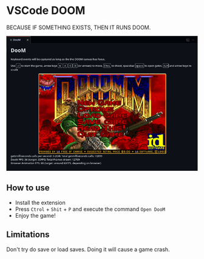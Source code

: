 # VSCode DOOM

BECAUSE IF SOMETHING EXISTS, THEN IT RUNS DOOM.

![Screenshot](https://raw.githubusercontent.com/ArthurLobopro/vscode-doom/main/.github/screenshot.png)

## How to use

* Install the extension
* Press `Ctrol` + `Shit` + `P` and execute the command `Open DooM`
* Enjoy the game!

## Limitations

Don't try do save or load saves. Doing it will cause a game crash.